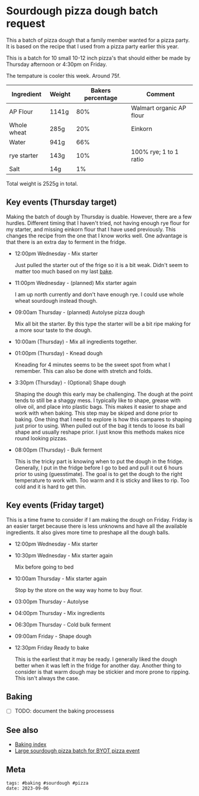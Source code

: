 # Sourdough pizza dough batch request

This a batch of pizza dough that a family member wanted for a pizza party. It is based on the recipe that I used from a pizza party earlier this year.

This is a batch for 10 small 10-12 inch pizza's that should either be made by Thursday afternoon or 4:30pm on Friday.

The tempature is cooler this week. Around 75f.

| Ingredient  | Weight | Bakers percentage | Comment                  |
| ----------- | ------ | ----------------- | ------------------------ |
| AP Flour    | 1141g  | 80%               | Walmart organic AP flour |
| Whole wheat | 285g   | 20%               | Einkorn                  |
| Water       | 941g   | 66%               |                          |
| rye starter | 143g   | 10%               | 100% rye; 1 to 1 ratio   |
| Salt        | 14g    | 1%                |                          |

Total weight is 2525g in total.

## Key events (Thursday target)

Making the batch of dough by Thursday is duable. However, there are a few hurdles. Different timing that I haven't tried, not having enough rye flour for my starter, and missing einkorn flour that I have used previously. This changes the recipe from the one that I know works well. One advantage is that there is an extra day to ferment in the fridge.

- 12:00pm Wednesday - Mix starter

  Just pulled the starter out of the frige so it is a bit weak. Didn't seem to matter too much based on my last [bake](../293).

- 11:00pm Wednesday - (planned) Mix starter again

  I am up north currently and don't have enough rye. I could use whole wheat sourdough instead though.

- 09:00am Thursday - (planned) Autolyse pizza dough

  Mix all bit the starter. By this type the starter will be a bit ripe making for a more sour taste to the dough.

- 10:00am (Thursday) - Mix all ingredients together.

- 01:00pm (Thursday) - Knead dough

  Kneading for 4 minutes seems to be the sweet spot from what I remember. This can also be done with stretch and folds.

- 3:30pm (Thursday) - (Optional) Shape dough

  Shaping the dough this early may be challenging. The dough at the point tends to still be a shaggy mess. I typically like to shape, grease with olive oil, and place into plastic bags. This makes it easier to shape and work with when baking. This step may be skiped and done prior to baking. One thing that I need to explore is how this campares to shaping just prior to using. When pulled out of the bag it tends to loose its ball shape and usually reshape prior. I just know this methods makes nice round looking pizzas.

- 08:00pm (Thursday) - Bulk ferment

  This is the tricky part is knowing when to put the dough in the fridge. Generally, I put in the fridge before I go to bed and pull it out 6 hours prior to using (guesstimate). The goal is to get the dough to the right temperature to work with. Too warm and it is sticky and likes to rip. Too cold and it is hard to get thin.

## Key events (Friday target)

This is a time frame to consider if I am making the dough on Friday. Friday is an easier target because there is less unknowns and have all the available ingredients. It also gives more time to preshape all the dough balls.

- 12:00pm Wednesday - Mix starter
- 10:30pm Wednesday - Mix starter again

  Mix before going to bed

- 10:00am Thursday - Mix starter again

  Stop by the store on the way way home to buy flour.

- 03:00pm Thursday - Autolyse
- 04:00pm Thursday - Mix ingredients
- 06:30pm Thursday - Cold bulk ferment
- 09:00am Friday - Shape dough
- 12:30pm Friday Ready to bake

  This is the earliest that it may be ready. I generally liked the dough better when it was left in the fridge for another day. Another thing to consider is that warm dough may be stickier and more prone to ripping. This isn't always the case.

## Baking

- [ ] TODO: document the baking processess

## See also

- [Baking index](../292)
- [Large sourdough pizza batch for BYOT pizza event](../302)

## Meta

    tags: #baking #sourdough #pizza
    date: 2023-09-06
